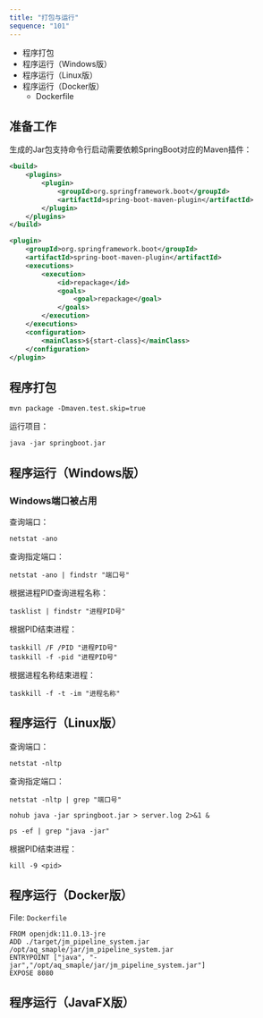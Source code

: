 ```yaml
---
title: "打包与运行"
sequence: "101"
---
```


- 程序打包
- 程序运行（Windows版）
- 程序运行（Linux版）
- 程序运行（Docker版）
  - Dockerfile

## 准备工作

生成的Jar包支持命令行启动需要依赖SpringBoot对应的Maven插件：

```xml
<build>
    <plugins>
        <plugin>
            <groupId>org.springframework.boot</groupId>
            <artifactId>spring-boot-maven-plugin</artifactId>
        </plugin>
    </plugins>
</build>
```

```xml
<plugin>
    <groupId>org.springframework.boot</groupId>
    <artifactId>spring-boot-maven-plugin</artifactId>
    <executions>
        <execution>
            <id>repackage</id>
            <goals>
                <goal>repackage</goal>
            </goals>
        </execution>
    </executions>
    <configuration>
        <mainClass>${start-class}</mainClass>
    </configuration>
</plugin>
```


## 程序打包

```text
mvn package -Dmaven.test.skip=true
```

运行项目：

```text
java -jar springboot.jar
```

## 程序运行（Windows版）

### Windows端口被占用

查询端口：

```text
netstat -ano
```

查询指定端口：

```text
netstat -ano | findstr "端口号"
```

根据进程PID查询进程名称：

```text
tasklist | findstr "进程PID号"
```

根据PID结束进程：

```text
taskkill /F /PID "进程PID号"
taskkill -f -pid "进程PID号"
```

根据进程名称结束进程：

```text
taskkill -f -t -im "进程名称"
```

## 程序运行（Linux版）

查询端口：

```text
netstat -nltp
```

查询指定端口：

```text
netstat -nltp | grep "端口号"
```

```text
nohub java -jar springboot.jar > server.log 2>&1 &
```

```text
ps -ef | grep "java -jar"
```

根据PID结束进程：

```text
kill -9 <pid>
```

## 程序运行（Docker版）

File: `Dockerfile`

```text
FROM openjdk:11.0.13-jre
ADD ./target/jm_pipeline_system.jar /opt/aq_smaple/jar/jm_pipeline_system.jar
ENTRYPOINT ["java", "-jar","/opt/aq_smaple/jar/jm_pipeline_system.jar"]
EXPOSE 8080
```

## 程序运行（JavaFX版）


